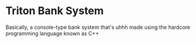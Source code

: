# Triton Bank System

Basically, a console-type bank system that's uhhh made using the hardcore programming language known as C++
